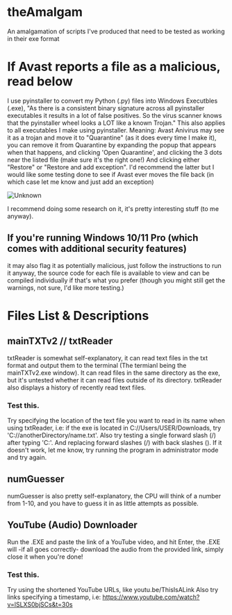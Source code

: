 # theAmalgam
An amalgamation of scripts I've produced that need to be tested as working in their exe format

# If Avast reports a file as a malicious, read below
I use pyinstaller to convert my Python (.py) files into Windows Executbles (.exe), "As there is a consistent binary signature across all pyinstaller executables it results in a lot of false positives. So the virus scanner 
knows that the pyinstaller wheel looks a LOT like a known Trojan." This also applies to all executables I make using pyinstaller. Meaning: Avast Anivirus may see it as a trojan and move it to "Quarantine" (as it does every time I make it), you can remove it from Quarantine by expanding the popup that appears when that happens, and clicking 'Open Quarantine', and clicking the 3 dots near the listed file (make sure it's the right one!) And clicking either "Restore" or "Restore and add exception". I'd recommend the latter but I would like some testing done to see if Avast ever moves the file back (in which case let me know and just add an exception)

![Unknown](https://github.com/DaBoiOnDaCouch/theAmalgam/assets/98932175/662487b0-e402-470e-97bf-1b106bc32344)

I recommend doing some research on it, it's pretty interesting stuff (to me anyway).


## If you're running Windows 10/11 Pro (which comes with additional security features)
it may also flag it as potentially malicious, just follow the instructions to run it anyway, the source code for each file is available to view and can be compiled individually if that's what you prefer (though you might still get the warnings, not sure, I'd like more testing.)


# Files List & Descriptions
## mainTXTv2 // txtReader
txtReader is somewhat self-explanatory, it can read text files in the txt format and output them to the terminal (The termianl being the mainTXTv2.exe window).
It can read files in the same directory as the exe, but it's untested whether it can read files outside of its directory.
txtReader also displays a history of recently read text files.

### Test this.
Try specifying the location of the text file you want to read in its name when using txtReader, i.e: if the exe is located in C://Users/USER/Downloads, try 'C://anotherDirectory/name.txt'.
Also try testing a single forward slash (/) after typing 'C:'.
And replacing forward slashes (/) with back slashes (\).
If it doesn't work, let me know, try running the program in administrator mode and try again.

## numGuesser
numGuesser is also pretty self-explanatory, the CPU will think of a number from 1-10, and you have to guess it in as little attempts as possible.

## YouTube (Audio) Downloader
Run the .EXE and paste the link of a YouTube video, and hit Enter, the .EXE will -if all goes correctly- download the audio from the provided link, simply close it when you're done!

### Test this.
Try using the shortened YouTube URLs, like youtu.be/ThisIsALink
Also try links specifying a timestamp, i.e: https://www.youtube.com/watch?v=lSLXS0bjSCs&t=30s
